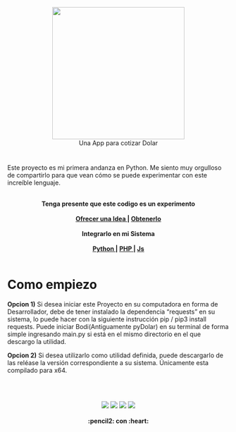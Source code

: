 
<p align="center">
<img width="300" src="https://github.com/gusgeek/bodi-dolar-py-app/blob/main/logo.svg">
  <br>
  Una App para cotizar Dolar
</p>

# 

Este proyecto es mi primera andanza en Python. Me siento muy orgulloso de compartirlo para que vean cómo se puede experimentar con este increíble lenguaje.
<br><br>
  <p align="center">
  <strong>Tenga presente que este codigo es un experimento</strong>
  <br><br>
    <strong>
      <a href="https://github.com/gusgeek/bodi-dolar-py-app/issues/new"> Ofrecer una Idea </a> | 
      <a href="https://github.com/gusgeek/bodi-dolar-py-app/releases/latest"> Obtenerlo </a>
      <br><br>
      <strong>Integrarlo en mi Sistema </strong><br><br>
      <a href="https://github.com/gusgeek/bodi-dolar-py-lib"> Python  </a> | 
      <a href="https://github.com/gusgeek/bodi-dolar-php"> PHP </a> | 
      <a href="https://github.com/gusgeek/bodi-dolar-js"> Js </a>
      <br> <br>
    </strong>
  </p>

# Como empiezo

**Opcion 1)** Si desea iniciar este Proyecto en su computadora en forma de Desarrollador, debe de tener instalado la dependencia “requests” en su sistema, lo puede hacer con la siguiente instrucción pip / pip3 install requests.
Puede iniciar Bodi(Antiguamente pyDolar) en su terminal de forma simple ingresando main.py si está en el mismo directorio en el que descargo la utilidad. 

**Opcion 2)** Si desea utilizarlo como utilidad definida, puede descargarlo de las reléase la versión correspondiente a su sistema. Únicamente esta compilado para x64.

<br><br>
<p align="center">
    <img src="https://img.shields.io/github/downloads/gusgeek/bodi-dolar-py-app/total">  
    <img src="https://img.shields.io/github/v/release/gusgeek/bodi-dolar-py-app">  
    <img src="https://img.shields.io/github/release-date/gusgeek/bodi-dolar-py-app">  
    <img src="https://img.shields.io/github/languages/code-size/gusgeek/bodi-dolar-py-app">
  <br><br>
  <strong>:pencil2: con :heart:</strong>
</p>


